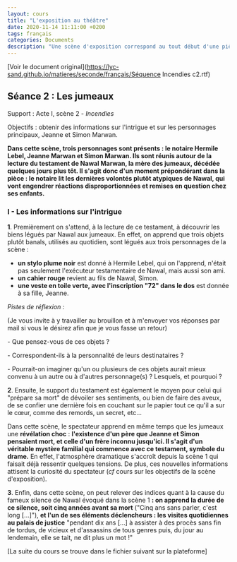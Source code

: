 ```yaml
---
layout: cours
title: "L'exposition au théâtre"
date: 2020-11-14 11:11:00 +0200
tags: français
categories: Documents
description: "Une scène d'exposition correspond au tout début d'une pièce. Il s'agit donc de la toute première scène mais parfois ce qu'on appelle l'exposition est regroupée dans les deux premières scènes. Dans tous les cas, le moment de l'exposition ne peut pas dépasser l'acte I."
---
```

[Voir le document original](https://lyc-sand.github.io/matieres/seconde/français/Séquence Incendies c2.rtf)

## Séance 2 : Les jumeaux

Support : Acte I, scène 2 - *Incendies*

Objectifs : obtenir des informations sur l'intrigue et sur les personnages principaux, Jeanne et Simon Marwan.

**Dans cette scène, trois personnages sont présents : le notaire Hermile Lebel, Jeanne Marwan et Simon Marwan. Ils sont réunis autour de la lecture du testament de Nawal Marwan, la mère des jumeaux, décédée quelques jours plus tôt. Il s'agit donc d'un moment prépondérant dans la pièce : le notaire lit les dernières volontés plutôt atypiques de Nawal, qui vont engendrer réactions disproportionnées et remises en question chez ses enfants.** 

### I - Les informations sur l'intrigue

**1**. Premièrement on s'attend, à la lecture de ce testament, à découvrir les biens légués par Nawal aux jumeaux. En effet, on apprend que trois objets plutôt banals, utilisés au quotidien, sont légués aux trois personnages de la scène :

- **un stylo plume noir** est donné à Hermile Lebel, qui on l'apprend, n'était pas seulement l'exécuteur testamentaire de Nawal, mais aussi son ami.
- **un cahier rouge** revient au fils de Nawal, Simon. 
- **une veste en toile verte, avec l'inscription "72" dans le dos** est donnée à sa fille, Jeanne.

*Pistes de réflexion :* 

(Je vous invite à y travailler au brouillon et à m'envoyer vos réponses par mail si vous le désirez afin que je vous fasse un retour)

\- Que pensez-vous de ces objets ? 

\- Correspondent-ils à la personnalité de leurs destinataires ? 

\- Pourrait-on imaginer qu'un ou plusieurs de ces objets aurait mieux convenu à un autre ou à d'autres personnage(s) ? Lesquels, et pourquoi ? 

**2**. Ensuite, le support du testament est également le moyen pour celui qui "prépare sa mort" de dévoiler ses sentiments, ou bien de faire des aveux, de se confier une dernière fois en couchant sur le papier tout ce qu'il a sur le cœur, comme des remords, un secret, etc...

Dans cette scène, le spectateur apprend en même temps que les jumeaux une **révélation choc** : **l'existence d'un père que Jeanne et Simon pensaient mort, et celle d'un frère inconnu jusqu'ici. Il s'agit d'un véritable mystère familial qui commence avec ce testament, symbole du drame.** En effet, l'atmosphère dramatique s'accroît depuis la scène 1 qui faisait déjà ressentir quelques tensions.  De plus, ces nouvelles informations attisent la curiosité du spectateur (*cf* cours sur les objectifs de la scène d'exposition).

**3**. Enfin, dans cette scène, on peut relever des indices quant à la cause du fameux silence de Nawal évoqué dans la scène 1 **: on apprend la durée de ce silence, soit cinq années avant sa mort** ("Cinq ans sans parler, c'est long […]"), **et l'un de ses éléments déclencheurs : les visites quotidiennes au palais de justice** "pendant dix ans […] à assister à des procès sans fin de tordus, de vicieux et d'assassins de tous genres puis, du jour au lendemain, elle se tait, ne dit plus un mot !"

[La suite du cours se trouve dans le fichier suivant sur la plateforme]

